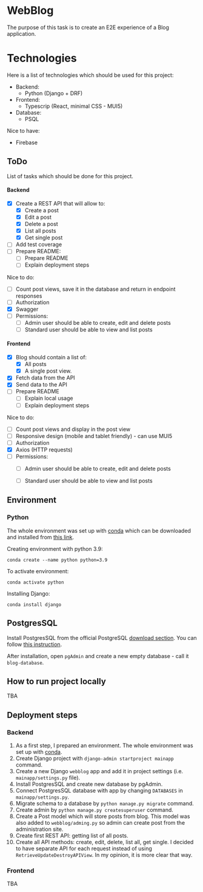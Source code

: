# WebBlog

The purpose of this task is to create an E2E experience of a Blog application.

# Technologies
Here is a list of technologies which should be used for this project:
* Backend:
  * Python (Django + DRF)
* Frontend:
  * Typescrip (React, minimal CSS - MUI5)
* Database:
  * PSQL

Nice to have:
* Firebase

## ToDo 

List of tasks which should be done for this project.

#### Backend
- [X] Create a REST API that will allow to:
  - [X] Create a post
  - [X] Edit a post
  - [X] Delete a post
  - [X] List all posts
  - [X] Get single post
- [ ] Add test coverage
- [ ] Prepare README:
  - [ ] Prepare README
  - [ ] Explain deployment steps

Nice to do:
- [ ] Count post views, save it in the database and return in endpoint responses
- [ ] Authorization
- [X] Swagger
- [ ] Permissions:
  - [ ] Admin user should be able to create, edit and delete posts
  - [ ] Standard user should be able to view and list posts

#### Frontend
- [X] Blog should contain a list of:
  - [X] All posts 
  - [X] A single post view.
- [X] Fetch data from the API
- [X] Send data to the API
- [ ] Prepare README
  - [ ] Explain local usage
  - [ ] Explain deployment steps

Nice to do:
- [ ] Count post views and display in the post view
- [ ] Responsive design (mobile and tablet friendly) - can use MUI5
- [ ] Authorization
- [X] Axios (HTTP requests)
- [ ] Permissions:
  - [ ] Admin user should be able to create, edit and delete posts
  - [ ] Standard user should be able to view and list posts


## Environment

### Python

The whole environment was set up with [conda](https://docs.conda.io/en/latest/) which can be downloaded and installed from [this link](https://docs.conda.io/en/latest/miniconda.html).

Creating environment with python 3.9:
```
conda create --name python python=3.9
```

To activate environment:
```
conda activate python
```

Installing Django:
```
conda install django
```

## PostgresSQL

Install PostgresSQL from the official PostgreSQL [download section](https://www.postgresql.org/download/).
You can follow [this instruction](https://www.enterprisedb.com/docs/supported-open-source/postgresql/installer/02_installing_postgresql_with_the_graphical_installation_wizard/01_invoking_the_graphical_installer/).

After installation, open `pgAdmin` and create a new empty database - call it `blog-database`.

## How to run project locally

TBA

## Deployment steps

### Backend

1. As a first step, I prepared an environment. The whole environment was set up with [conda](https://docs.conda.io/en/latest/).
2. Create Django project with `django-admin startproject mainapp` command.
3. Create a new Django `webblog` app and add it in project settings (i.e. `mainapp/settings.py` file).
4. Install PostgresSQL and create new database by pgAdmin.
5. Connect PostgresSQL database with app by changing `DATABASES` in `mainapp/settings.py`.
6. Migrate schema to a database by `python manage.py migrate` command.
7. Create admin by `python manage.py createsuperuser` command.
8. Create a Post model which will store posts from blog. This model was also added to `webblog/adming.py` so admin can create post from the administration site.
9. Create first REST API: getting list of all posts.
10. Create all API methods: create, edit, delete, list all, get single. I decided to have separate API for each request instead of using `RetrieveUpdateDestroyAPIView`. In my opinion, it is more clear that way.

### Frontend

TBA